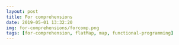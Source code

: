 ```yaml
---
layout: post
title: For comprehensions
date: 2019-05-01 13:32:20
img: for-comprehensions/forcomp.png
tags: [for-comprehension, flatMap, map, functional-programming]
---
```


